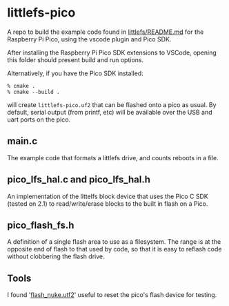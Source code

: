 # littlefs-pico

A repo to build the example code found in [littlefs/README.md](https://github.com/littlefs-project/littlefs/blob/0494ce7169f06a734a7bd7585f49a9fa91fa7318/README.md) for the Raspberry Pi Pico, using the vscode plugin and Pico SDK.

After installing the Raspberry Pi Pico SDK extensions to VSCode, opening this folder should present build and run options.

Alternatively, if you have the Pico SDK installed:

```
% cmake .
% cmake --build .
```

will create `littlefs-pico.uf2` that can be flashed onto a pico as usual. By default, serial output (from printf, etc) will be available over the USB and uart ports on the pico.

## main.c

The example code that formats a littlefs drive, and counts reboots in a file.

## pico_lfs_hal.c and pico_lfs_hal.h

An implementation of the littelfs block device that uses the Pico C SDK (tested on 2.1) to read/write/erase blocks to the built in flash on a Pico.

## pico_flash_fs.h

A definition of a single flash area to use as a filesystem. The range is at the opposite end of flash to that used by code, so that it is easy to reflash code without clobbering the flash drive.

## Tools

I found '[flash_nuke.utf2](https://www.raspberrypi.com/documentation/microcontrollers/pico-series.html#resetting-flash-memory)' useful to reset the pico's flash device for testing.

